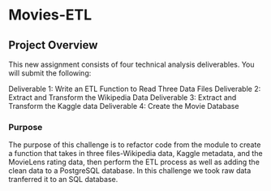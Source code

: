 # Movies-ETL
 
## Project Overview
This new assignment consists of four technical analysis deliverables. You will submit the following:

Deliverable 1: Write an ETL Function to Read Three Data Files
Deliverable 2: Extract and Transform the Wikipedia Data
Deliverable 3: Extract and Transform the Kaggle data
Deliverable 4: Create the Movie Database

### Purpose
The purpose of this challenge is to refactor code from the module to create a function that takes in three files-Wikipedia data, Kaggle metadata, and the MovieLens rating data, then perform the ETL process as well as adding the clean data to a PostgreSQL database. In this challenge we took raw data tranferred it to an SQL database.
